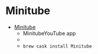 # Minitube
- [Minitube](https://flavio.tordini.org/minitube)
  -  MinitubeYouTube app
  - 
  - `brew cask install Minitube`
